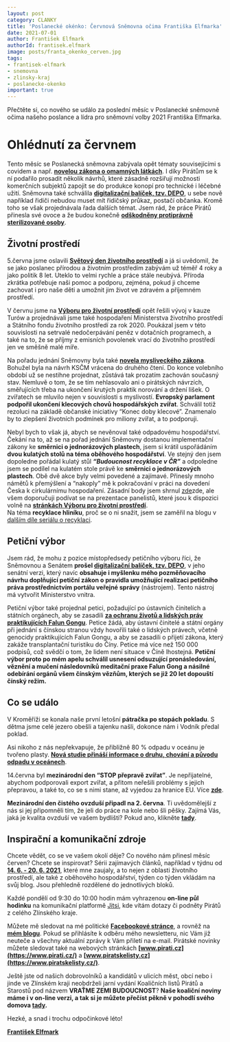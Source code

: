 ```yaml
---
layout: post
category: CLANKY
title: 'Poslanecké okénko: Červnová Sněmovna očima Františka Elfmarka'
date: 2021-07-01
author: František Elfmark
authorId: frantisek.elfmark
image: posts/franta_okenko_cerven.jpg
tags: 
- frantisek-elfmark
- snemovna
- zlinsky-kraj
- poslanecke-okenko
important: true
---
```


Přečtěte si, co nového se událo za poslední měsíc v Poslanecké sněmovně očima našeho poslance a lídra pro sněmovní volby 2021 Františka Elfmarka.

# Ohlédnutí za červnem
Tento měsíc se Poslanecká sněmovna zabývala opět tématy souvisejícími s covidem a např. **[novelou zákona o omamných látkách](https://www.frantisekelfmark.cz/snemovna-podporila-vyuziti-potencialu-konopi-pro-lecebne-a-technicke-uziti/)**. I díky Pirátům se k ní podařilo prosadit několik návrhů, které zásadně rozšiřují možnosti komerčních subjektů zapojit se do produkce konopí pro technické i léčebné užití.  Sněmovna také schválila **[digitalizační balíček, tzv. DEPO](https://www.frantisekelfmark.cz/ridicum-diky-piratskemu-navrhu-na-cestach-postaci-jen-obcanka-snemovna-finalne-schvalila-digitalizacni-zakon/)**, u sebe nově například řidiči nebudou muset mít řidičský průkaz, postačí občanka. Kromě toho se však projednávala řada dalších témat. Jsem rád, že práce Pirátů přinesla své ovoce a že budou konečně **[odškodněny protiprávně sterilizované osoby](https://www.frantisekelfmark.cz/snemovna-schvalila-navrh-zakona-o-poskytnuti-jednorazove-penezni-castky-sterilizovanym-osobam-v-rozporu-se-zakonem/)**.

## Životní prostředí
5.června jsme oslavili **[Světový den životního prostředí](https://www.frantisekelfmark.cz/i-zivotni-prostredi-ma-svuj-den-s-velkym-d/)** a já si uvědomil, že se jako poslanec přírodou a životním prostředím zabývám už téměř 4 roky a jako politik 8 let. Uteklo to velmi rychle a práce stále neubývá. Příroda zkrátka potřebuje naši pomoc a podporu, zejména, pokud ji chceme zachovat i pro naše děti a umožnit jim život ve zdravém a příjemném prostředí. 

V červnu jsme na **[Výboru pro životní prostředí](https://www.frantisekelfmark.cz/vybor-pro-zivotni-prostredi-projednal-vyvoj-kauzy-turow-i-zaverecny-ucet-ministerstva-zivotniho-prostredi/)** opět řešili vývoj v kauze Turów a projednávali jsme také hospodaření Ministerstva životního prostředí a Státního fondu životního prostředí za rok 2020. Poukázal jsem v této souvislosti na setrvalé nedočerpávání peněz v dotačních programech, a také na to, že se příjmy z emisních povolenek vrací do životního prostředí jen ve směšně malé míře. 

Na pořadu jednání Sněmovny byla také **[novela mysliveckého zákona](https://www.frantisekelfmark.cz/sabotaz-novely-mysliveckeho-zakona-je-hloupym-politikarenim-a-hazardem-s-budoucnosti-ceske-krajiny-zemedelstvim-lesnictvim-ale-hlavne-s-myslivosti/)**. Bohužel byla na návrh KSČM vrácena do druhého čtení. Do konce volebního období už se nestihne projednat, zůstává tak prozatím zachován současný stav. Nemluvě o tom, že se tím nehlasovalo ani o  pirátských návrzích, směřujících třeba na ukončení krutých praktik norování a držení lišek. 
O zvířatech se mluvilo nejen v souvislosti s myslivostí. **Evropský parlament podpořil ukončení klecových chovů hospodářských zvířat**. Schválil totiž rezoluci na základě občanské iniciativy “Konec doby klecové”. Znamenalo by to zlepšení životních podmínek pro miliony zvířat, a to podporuji.

Nebyl bych to však já, abych se nevěnoval také odpadovému hospodářství. Čekání na to, až se na pořad jednání Sněmovny dostanou implementační zákony ke **směrnici o jednorázových plastech**, jsem si krátil uspořádáním **dvou kulatých stolů na téma oběhového hospodářství**. Ve stejný den jsem dopoledne pořádal kulatý stůl ***“Budoucnost recyklace v ČR”*** a odpoledne jsem se podílel na kulatém stole právě ke **směrnici o jednorázových plastech**. Obě dvě akce byly velmi povedené a zajímavé. Přinesly mnoho námětů k přemýšlení a “nakoply” mě k pokračování v práci na dovedení Česka k cirkulárnímu hospodaření. Zásadní body jsem shrnul [zde](https://www.frantisekelfmark.cz/budoucnost-je-v-obehovem-hospodarstvi-jak-zvysit-recyklaci-a-omezit-produkci-odpadu-jsme-vcera-diskutovali-na-dvou-kulatych-stolech/)zde, ale všem doporučuji podívat se na prezentace panelistů, které jsou k dispozici volně na **[stránkách Výboru pro životní prostředí](https://www.psp.cz/sqw/hp.sqw?k=4600)**.  
Na téma **recyklace hliníku**, proč se o ni snažit, jsem se zaměřil na blogu v [dalším díle seriálu o recyklaci](https://www.frantisekelfmark.cz/recyklace-hliniku-proc-se-o-ni-snazit-6/).

## Petiční výbor
Jsem rád, že mohu z pozice místopředsedy petičního výboru říci, že Sněmovnou a Senátem **prošel [digitalizační balíček, tzv. DEPO](https://www.frantisekelfmark.cz/vite-ze-na-zacatku-cervna-jsme-schvalili-tzv-digitalizacni-balicek-depo/)**, v jeho senátní verzi, který navíc **obsahuje i myšlenku mého pozměňovacího návrhu doplňující petiční zákon o pravidla umožňující realizaci petičního práva prostřednictvím portálu veřejné správy** (nástrojem). Tento nástroj má vytvořit Ministerstvo vnitra.

Petiční výbor také projednal petici, požadující po ústavních činitelích a státních orgánech, aby se zasadili **[za ochranu životů a lidských práv praktikujících Falun Gongu](https://www.frantisekelfmark.cz/peticni-vybor-projednal-petici-za-ukonceni-genocidy-praktikujicich-metody-falun-gong-pachane-cinskym-rezimem/)**. Petice žádá, aby ústavní činitelé a státní orgány při jednání s čínskou stranou vždy hovořili také o lidských právech, včetně genocidy praktikujících Falun Gongu, a aby se zasadili o přijetí zákona, který zakáže transplantační turistiku do Číny. Petice má více než 150 000 podpisů, což svědčí o tom, že lidem není situace v Číně lhostejná. **Petiční výbor proto po mém apelu schválil usnesení odsuzující pronásledování, věznění a mučení následovníků meditační praxe Falun Gong a násilné odebírání orgánů všem čínským vězňům, kterých se již 20 let dopouští čínský režim.** 

## Co se událo
V Kroměříži se konala naše první letošní **pátračka po stopách pokladu**. S dětma jsme celé jezero obešli a tajenku našli, dokonce nám i Vodník předal poklad.

Asi nikoho z nás nepřekvapuje, že přibližně 80 % odpadu v oceánu je tvořeno plasty. **[Nová studie přináší informace o druhu, chování a původu odpadu v oceánech](https://www.frantisekelfmark.cz/nova-studie-prinasi-informace-o-druhu-chovani-a-puvodu-odpadu-v-oceanech/)**.

14.června byl **mezinárodní den “STOP přepravě zvířat”**. Je nepřijatelné, abychom podporovali export zvířat, a přitom neřešili problémy s jejich přepravou, a také to, co se s nimi stane, až vyjedou za hranice EU. Více **[zde](https://www.frantisekelfmark.cz/dnes-je-mezinarodni-den-stop-preprave-zvirat/)**.

**Mezinárodní den čistého ovzduší připadl na 2. června**. Ti uvědomělejší z nás si jej připomněli tím, že jeli do práce na kole nebo šli pěšky. Zajímá Vás, jaká je kvalita ovzduší ve vašem bydlišti? Pokud ano, klikněte **[tady](https://www.frantisekelfmark.cz/dnes-oslavujeme-ciste-ovzdusi/)**.

## Inspirační a komunikační zdroje
Chcete vědět, co se ve vašem okolí děje? Co nového nám přinesl měsíc červen? Chcete se inspirovat? Sérii zajímavých článků, například v týdnu od **[14. 6. - 20. 6. 2021](https://www.frantisekelfmark.cz/tydenni-inspirace-clanku-14-6-20-6-2021/)**, které mne zaujaly, a to nejen z oblasti životního prostředí, ale také z oběhového hospodářství, týden co týden vkládám na svůj blog. Jsou přehledně rozdělené do jednotlivých bloků.

Každé pondělí od 9:30 do 10:00 hodin mám vyhrazenou **on-line půl hodinku** na komunikační platformě [Jitsi](https://meet.jit.si/kancelarelfmark), kde vítám dotazy či podněty Pirátů z celého Zlínského kraje. 

Můžete mě sledovat na mé politické **[Facebookové stránce](https://www.facebook.com/FrantisekElfmark.DiS/)**, a rovněž na **[mém blogu](https://www.frantisekelfmark.cz/)**. Pokud se přihlásíte k odběru mého newsletteru, nic Vám již neuteče a všechny aktuální zprávy k Vám přiletí na e-mail. Pirátské novinky můžete sledovat také na webových stránkách **[www.pirati.cz](https://www.pirati.cz/)** a **[www.piratskelisty.cz](https://www.piratskelisty.cz/)**.

Ještě jste od našich dobrovolníků a kandidátů v ulicích měst, obcí nebo i jinde ve Zlínském kraji neobdrželi jarní vydání Koaličních listů Pirátů a Starostů pod názvem **VRAŤME ZEMI BUDOUCNOST**? **Naše koaliční noviny máme i v on-line verzi, a tak si je můžete přečíst pěkně v pohodlí svého domova [tady](https://issuu.com/elfik/docs/zli_nska_mutace_pas_noviny_jaro_2021).**

Hezké, a snad i trochu odpočinkové léto!

**[František Elfmark](https://zlinsky.pirati.cz/lide/frantisek-elfmark/)**

